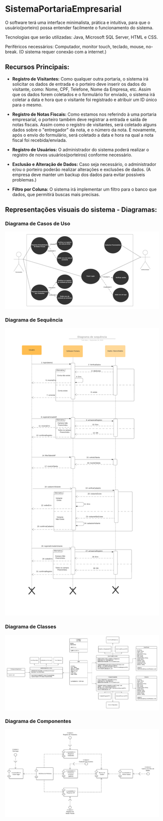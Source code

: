 # SistemaPortariaEmpresarial
O software terá uma interface minimalista, prática e intuitiva, para que o usuário(porteiro) possa entender facilmente o funcionamento do sistema.

Tecnologias que serão utilizadas: Java, Microsoft SQL Server, HTML e CSS.

Periféricos necessários: Computador, monitor touch, teclado, mouse, no-break. (O sistema requer conexão com a internet.)

## Recursos Principais:
- **Registro de Visitantes:** Como qualquer outra portaria, o sistema irá solicitar os dados de entrada e o porteiro deve inserir os dados do visitante, como: Nome, CPF, Telefone, Nome da Empresa, etc. Assim que os dados forem coletados e o formulário for enviado, o sistema irá coletar a data e hora que o visitante foi registrado e atribuir um ID único para o mesmo.

- **Registro de Notas Fiscais:** Como estamos nos referindo à uma portaria empresarial, o porteiro também deve registrar a entrada e saída de notas fiscais. Assim como o registro de visitantes, será coletado alguns dados sobre o "entregador" da nota, e o número da nota.
E novamente, após o envio do formulário, será coletado a data e hora na qual a nota fiscal foi recebida/enviada.

- **Registro de Usuários:** O administrador do sistema poderá realizar o registro de novos usuários(porteiros) conforme necessário.

- **Exclusão e Alteração de Dados:** Caso seja necessário, o administrador e/ou o porteiro poderão realizar alterações e exclusões de dados. (A empresa deve manter um backup dos dados para evitar possíveis problemas.)

- **Filtro por Coluna:** O sistema irá implementar um filtro para o banco que dados, que permitirá buscas mais precisas.


## Representações visuais do sistema - Diagramas:

### Diagrama de Casos de Uso
<img src="/resources/DiagramaCasosDeUso.png">

### Diagrama de Sequência
<img src="/resources/DiagramaSequencia.png">

### Diagrama de Classes
<img src="/resources/Diagrama de Classes - API Portaguard.png">

### Diagrama de Componentes
<img src="/resources/DiagramaComponentes.jpeg">
